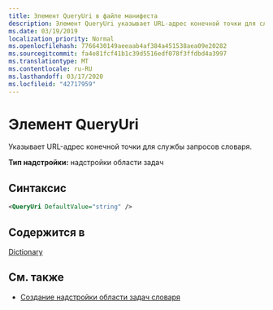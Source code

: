 ```yaml
---
title: Элемент QueryUri в файле манифеста
description: Элемент QueryUri указывает URL-адрес конечной точки для службы запросов словаря.
ms.date: 03/19/2019
localization_priority: Normal
ms.openlocfilehash: 7766430149aeeaab4af384a451538aea09e20282
ms.sourcegitcommit: fa4e81fcf41b1c39d5516edf078f3ffdbd4a3997
ms.translationtype: MT
ms.contentlocale: ru-RU
ms.lasthandoff: 03/17/2020
ms.locfileid: "42717959"
---
```

# <a name="queryuri-element"></a>Элемент QueryUri

Указывает URL-адрес конечной точки для службы запросов словаря.

**Тип надстройки:** надстройки области задач

## <a name="syntax"></a>Синтаксис

```XML
<QueryUri DefaultValue="string" />
```

## <a name="contained-in"></a>Содержится в

[Dictionary](dictionary.md)

## <a name="see-also"></a>См. также

- [Создание надстройки области задач словаря](../../word/dictionary-task-pane-add-ins.md)
